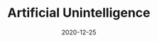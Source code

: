 ---
title: "Artificial Unintelligence"
authors:
    - "Meredith Broussard"
categories: 
    - "equality"
    - "social justice"
    - "algorithms"
    - "AI"
link: "https://www.penguinrandomhouse.com/books/657626/artificial-unintelligence-by-meredith-broussard/"
date: "2020-12-25"
---